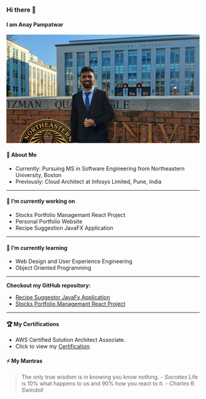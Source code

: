 ### Hi there 👋

<!--
**Anay-Pampatwar/Anay-Pampatwar** is a ✨ _special_ ✨ repository because its `README.md` (this file) appears on your GitHub profile.

Here are some ideas to get you started:

- 🔭 I’m currently working on ...
- 🌱 I’m currently learning ...
- 👯 I’m looking to collaborate on ...
- 🤔 I’m looking for help with ...
- 💬 Ask me about ...
- 📫 How to reach me: ...
- 😄 Pronouns: ...
- ⚡ Fun fact: ...
-->
#### I am Anay Pampatwar

![Anay Pampatwar](https://raw.githubusercontent.com/Anay-Pampatwar/Anay-Pampatwar/main/github.jpg)

#### 💬 About Me
- Currently: Pursuing MS in Software Engineering from Northeastern University, Boston
- Previously: Cloud Architect at Infosys Limited, Pune, India
---
#### 🔭 I’m currently working on

- Stocks Portfolio Managemant React Project
- Personal Portfolio Website
- Recipe Suggestion JavaFX Application


---
#### 🌱 I’m currently learning
- Web Design and User Experience Engineering
- Object Oriented Programming

---

__Checkout my GitHub repository:__

- <a href="https://github.com/Anay-Pampatwar/CSYE6200Lab">Recipe Suggestor JavaFx Application</a>
- <a href="https://github.com/Anay-Pampatwar/CSYE6200Lab">Stocks Portfolio Managemant React Project</a>

---

#### 🏆 My Certifications

- AWS Certified Solution Architect Associate.
- Click to view my [Certification](https://www.linkedin.com/posts/anay-pampatwar28_aws-certificate-activity-6830679042228854784-sqgc?utm_source=share&utm_medium=member_desktop).


#### ⚡ My Mantras

> The only true wisdom is in knowing you know nothing. - *Socrates*
> Life is 10% what happens to us and 90% how you react to it. - *Charles R. Swindoll*


